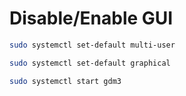 # Disable/Enable GUI

```bash
sudo systemctl set-default multi-user

sudo systemctl set-default graphical

sudo systemctl start gdm3
```
